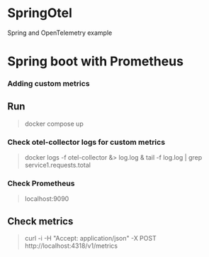 # SpringOtel
Spring and OpenTelemetry example

# Spring boot with Prometheus
### Adding custom metrics

## Run


> docker compose up

### Check otel-collector logs for custom metrics
> docker logs -f otel-collector &> log.log & tail -f log.log | grep service1.requests.total

### Check Prometheus
> localhost:9090

## Check metrics
> curl -i -H "Accept: application/json" -X POST http://localhost:4318/v1/metrics
